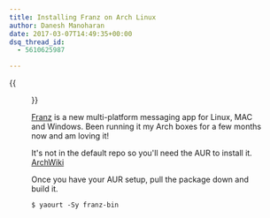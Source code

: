```yaml
---
title: Installing Franz on Arch Linux
author: Danesh Manoharan
date: 2017-03-07T14:49:35+00:00
dsq_thread_id:
  - 5610625987

---
```

{{<figure src="/wp-content/uploads/2017/03/franz-450x336.png" title="Franz">}}

[Franz][1] is a new multi-platform messaging app for Linux, MAC and Windows. Been running it my Arch boxes for a few months now and am loving it!

It's not in the default repo so you'll need the AUR to install it. [ArchWiki][2]

Once you have your AUR setup, pull the package down and build it.

```
$ yaourt -Sy franz-bin
```

 [1]: http://meetfranz.com/
 [2]: https://wiki.archlinux.org/index.php/Arch_User_Repository
